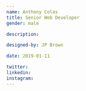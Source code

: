 ```yaml
---
name: Anthony Colas
title: Senior Web Developer
gender: male

description:

designed-by: JP Brown

date: 2019-01-11

twitter: 
linkedin:
instagram:
---
```

